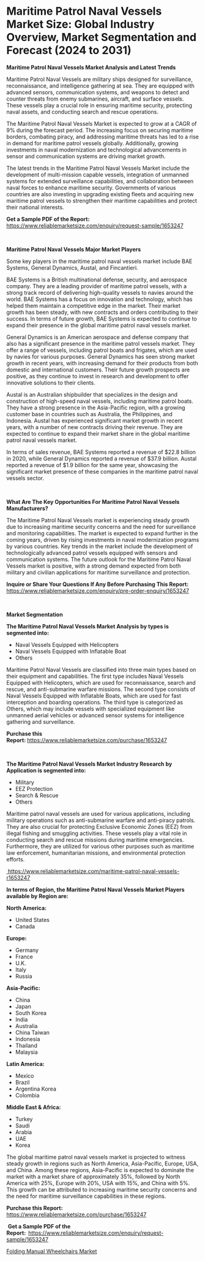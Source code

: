 <p><h1>Maritime Patrol Naval Vessels Market Size: Global Industry Overview, Market Segmentation and Forecast (2024 to 2031)</h1></p><p><strong>Maritime Patrol Naval Vessels Market Analysis and Latest Trends</strong></p>
<p><p>Maritime Patrol Naval Vessels are military ships designed for surveillance, reconnaissance, and intelligence gathering at sea. They are equipped with advanced sensors, communication systems, and weapons to detect and counter threats from enemy submarines, aircraft, and surface vessels. These vessels play a crucial role in ensuring maritime security, protecting naval assets, and conducting search and rescue operations.</p><p>The Maritime Patrol Naval Vessels Market is expected to grow at a CAGR of 9% during the forecast period. The increasing focus on securing maritime borders, combating piracy, and addressing maritime threats has led to a rise in demand for maritime patrol vessels globally. Additionally, growing investments in naval modernization and technological advancements in sensor and communication systems are driving market growth.</p><p>The latest trends in the Maritime Patrol Naval Vessels Market include the development of multi-mission capable vessels, integration of unmanned systems for extended surveillance capabilities, and collaboration between naval forces to enhance maritime security. Governments of various countries are also investing in upgrading existing fleets and acquiring new maritime patrol vessels to strengthen their maritime capabilities and protect their national interests.</p></p>
<p><strong>Get a Sample PDF of the Report:&nbsp;</strong> <a href="https://www.reliablemarketsize.com/enquiry/request-sample/1653247">https://www.reliablemarketsize.com/enquiry/request-sample/1653247</a></p>
<p>&nbsp;</p>
<p><strong>Maritime Patrol Naval Vessels Major Market Players</strong></p>
<p><p>Some key players in the maritime patrol naval vessels market include BAE Systems, General Dynamics, Austal, and Fincantieri. </p><p>BAE Systems is a British multinational defense, security, and aerospace company. They are a leading provider of maritime patrol vessels, with a strong track record of delivering high-quality vessels to navies around the world. BAE Systems has a focus on innovation and technology, which has helped them maintain a competitive edge in the market. Their market growth has been steady, with new contracts and orders contributing to their success. In terms of future growth, BAE Systems is expected to continue to expand their presence in the global maritime patrol naval vessels market.</p><p>General Dynamics is an American aerospace and defense company that also has a significant presence in the maritime patrol vessels market. They offer a range of vessels, including patrol boats and frigates, which are used by navies for various purposes. General Dynamics has seen strong market growth in recent years, with increasing demand for their products from both domestic and international customers. Their future growth prospects are positive, as they continue to invest in research and development to offer innovative solutions to their clients.</p><p>Austal is an Australian shipbuilder that specializes in the design and construction of high-speed naval vessels, including maritime patrol boats. They have a strong presence in the Asia-Pacific region, with a growing customer base in countries such as Australia, the Philippines, and Indonesia. Austal has experienced significant market growth in recent years, with a number of new contracts driving their revenue. They are expected to continue to expand their market share in the global maritime patrol naval vessels market.</p><p>In terms of sales revenue, BAE Systems reported a revenue of $22.8 billion in 2020, while General Dynamics reported a revenue of $37.9 billion. Austal reported a revenue of $1.9 billion for the same year, showcasing the significant market presence of these companies in the maritime patrol naval vessels sector.</p></p>
<p>&nbsp;</p>
<p><strong>What Are The Key Opportunities For Maritime Patrol Naval Vessels Manufacturers?</strong></p>
<p><p>The Maritime Patrol Naval Vessels market is experiencing steady growth due to increasing maritime security concerns and the need for surveillance and monitoring capabilities. The market is expected to expand further in the coming years, driven by rising investments in naval modernization programs by various countries. Key trends in the market include the development of technologically advanced patrol vessels equipped with sensors and communication systems. The future outlook for the Maritime Patrol Naval Vessels market is positive, with a strong demand expected from both military and civilian applications for maritime surveillance and protection.</p></p>
<p><strong>Inquire or Share Your Questions If Any Before Purchasing This Report:</strong> <a href="https://www.reliablemarketsize.com/enquiry/pre-order-enquiry/1653247">https://www.reliablemarketsize.com/enquiry/pre-order-enquiry/1653247</a></p>
<p>&nbsp;</p>
<p><strong>Market Segmentation</strong></p>
<p><strong>The Maritime Patrol Naval Vessels Market Analysis by types is segmented into:</strong></p>
<p><ul><li>Naval Vessels Equipped with Helicopters</li><li>Naval Vessels Equipped with Inflatable Boat</li><li>Others</li></ul></p>
<p><p>Maritime Patrol Naval Vessels are classified into three main types based on their equipment and capabilities. The first type includes Naval Vessels Equipped with Helicopters, which are used for reconnaissance, search and rescue, and anti-submarine warfare missions. The second type consists of Naval Vessels Equipped with Inflatable Boats, which are used for fast interception and boarding operations. The third type is categorized as Others, which may include vessels with specialized equipment like unmanned aerial vehicles or advanced sensor systems for intelligence gathering and surveillance.</p></p>
<p><strong>Purchase this Report:&nbsp;</strong><a href="https://www.reliablemarketsize.com/purchase/1653247">https://www.reliablemarketsize.com/purchase/1653247</a></p>
<p>&nbsp;</p>
<p><strong>The Maritime Patrol Naval Vessels Market Industry Research by Application is segmented into:</strong></p>
<p><ul><li>Military</li><li>EEZ Protection</li><li>Search & Rescue</li><li>Others</li></ul></p>
<p><p>Maritime patrol naval vessels are used for various applications, including military operations such as anti-submarine warfare and anti-piracy patrols. They are also crucial for protecting Exclusive Economic Zones (EEZ) from illegal fishing and smuggling activities. These vessels play a vital role in conducting search and rescue missions during maritime emergencies. Furthermore, they are utilized for various other purposes such as maritime law enforcement, humanitarian missions, and environmental protection efforts.</p></p>
<p><a href="https://www.reliablemarketsize.com/maritime-patrol-naval-vessels-r1653247">&nbsp;https://www.reliablemarketsize.com/maritime-patrol-naval-vessels-r1653247</a></p>
<p><strong>In terms of Region, the Maritime Patrol Naval Vessels Market Players available by Region are:</strong></p>
<p>
    <p> <strong> North America: </strong>
        <ul>
            <li>United States</li>
            <li>Canada</li>
        </ul>
        </p> 
    <p> <strong> Europe: </strong>
        <ul>
            <li>Germany</li>
            <li>France</li>
            <li>U.K.</li>
            <li>Italy</li>
            <li>Russia</li>
        </ul>
        </p> 
    <p> <strong> Asia-Pacific: </strong>
        <ul>
            <li>China</li>
            <li>Japan</li>
            <li>South Korea</li>
            <li>India</li>
            <li>Australia</li>
            <li>China Taiwan</li>
            <li>Indonesia</li>
            <li>Thailand</li>
            <li>Malaysia</li>
        </ul>
        </p> 
    <p> <strong> Latin America: </strong>
        <ul>
            <li>Mexico</li>
            <li>Brazil</li>
            <li>Argentina Korea</li>
            <li>Colombia</li>
        </ul>
        </p> 
    <p> <strong> Middle East & Africa: </strong>
        <ul>
            <li>Turkey</li>
            <li>Saudi</li>
            <li>Arabia</li>
            <li>UAE</li>
            <li>Korea</li>
        </ul>
    </p>
    </p>
<p><p>The global maritime patrol naval vessels market is projected to witness steady growth in regions such as North America, Asia-Pacific, Europe, USA, and China. Among these regions, Asia-Pacific is expected to dominate the market with a market share of approximately 35%, followed by North America with 25%, Europe with 20%, USA with 15%, and China with 5%. This growth can be attributed to increasing maritime security concerns and the need for maritime surveillance capabilities in these regions.</p></p>
<p><strong>Purchase this Report: </strong><a href="https://www.reliablemarketsize.com/purchase/1653247">https://www.reliablemarketsize.com/purchase/1653247</a></p>
<p>&nbsp;<strong>Get a Sample PDF of the Report:&nbsp;&nbsp;</strong><a href="https://www.reliablemarketsize.com/enquiry/request-sample/1653247">https://www.reliablemarketsize.com/enquiry/request-sample/1653247</a></p>
<p><strong></strong></p>
<p><p><a href="https://www.linkedin.com/pulse/global-folding-manual-wheelchairs-market-size-trends-analysis-regional-rfkkc?trackingId=H07EzRGaSsidsi7RbWg9CQ%3D%3D">Folding Manual Wheelchairs Market</a></p></p>